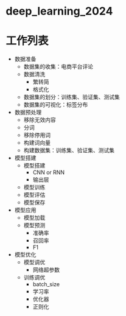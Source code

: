 # deep_learning_2024


# 工作列表

- 数据准备
  - 数据集的收集：电商平台评论
  - 数据清洗
    - 繁转简
    - 格式化
  - 数据集的划分：训练集、验证集、测试集
  - 数据集的可视化：标签分布
- 数据预处理
  - 移除无效内容
  - 分词
  - 移除停用词
  - 构建词向量
  - 构建数据集：训练集、验证集、测试集
- 模型搭建
  - 模型搭建
    - CNN or RNN
    - 输出层
  - 模型训练
  - 模型评估
  - 模型保存
- 模型应用
  - 模型加载
  - 模型预测
    - 准确率
    - 召回率
    - F1
- 模型优化
  - 模型调优
    - 网络超参数
  - 训练调优
    - batch_size
    - 学习率
    - 优化器
    - 正则化


